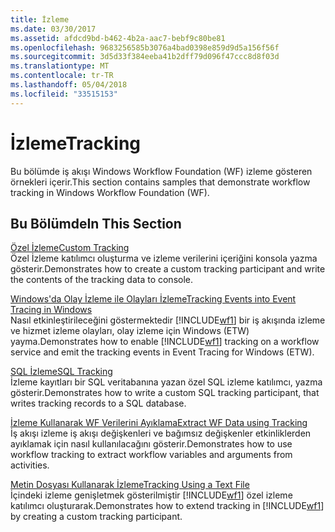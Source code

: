 ```yaml
---
title: İzleme
ms.date: 03/30/2017
ms.assetid: afdcd9bd-b462-4b2a-aac7-bebf9c80be81
ms.openlocfilehash: 9683256585b3076a4bad0398e859d9d5a156f56f
ms.sourcegitcommit: 3d5d33f384eeba41b2dff79d096f47ccc8d8f03d
ms.translationtype: MT
ms.contentlocale: tr-TR
ms.lasthandoff: 05/04/2018
ms.locfileid: "33515153"
---
```

# <a name="tracking"></a><span data-ttu-id="9ef9f-102">İzleme</span><span class="sxs-lookup"><span data-stu-id="9ef9f-102">Tracking</span></span>
<span data-ttu-id="9ef9f-103">Bu bölümde iş akışı Windows Workflow Foundation (WF) izleme gösteren örnekleri içerir.</span><span class="sxs-lookup"><span data-stu-id="9ef9f-103">This section contains samples that demonstrate workflow tracking in Windows Workflow Foundation (WF).</span></span>  
  
## <a name="in-this-section"></a><span data-ttu-id="9ef9f-104">Bu Bölümde</span><span class="sxs-lookup"><span data-stu-id="9ef9f-104">In This Section</span></span>  
 [<span data-ttu-id="9ef9f-105">Özel İzleme</span><span class="sxs-lookup"><span data-stu-id="9ef9f-105">Custom Tracking</span></span>](../../../../docs/framework/windows-workflow-foundation/samples/custom-tracking.md)  
 <span data-ttu-id="9ef9f-106">Özel İzleme katılımcı oluşturma ve izleme verilerini içeriğini konsola yazma gösterir.</span><span class="sxs-lookup"><span data-stu-id="9ef9f-106">Demonstrates how to create a custom tracking participant and write the contents of the tracking data to console.</span></span>  
  
 [<span data-ttu-id="9ef9f-107">Windows'da Olay İzleme ile Olayları İzleme</span><span class="sxs-lookup"><span data-stu-id="9ef9f-107">Tracking Events into Event Tracing in Windows</span></span>](../../../../docs/framework/windows-workflow-foundation/samples/tracking-events-into-event-tracing-in-windows.md)  
 <span data-ttu-id="9ef9f-108">Nasıl etkinleştirileceğini göstermektedir [!INCLUDE[wf1](../../../../includes/wf1-md.md)] bir iş akışında izleme ve hizmet izleme olayları, olay izleme için Windows (ETW) yayma.</span><span class="sxs-lookup"><span data-stu-id="9ef9f-108">Demonstrates how to enable [!INCLUDE[wf1](../../../../includes/wf1-md.md)] tracking on a workflow service and emit the tracking events in Event Tracing for Windows (ETW).</span></span>  
  
 [<span data-ttu-id="9ef9f-109">SQL İzleme</span><span class="sxs-lookup"><span data-stu-id="9ef9f-109">SQL Tracking</span></span>](../../../../docs/framework/windows-workflow-foundation/samples/sql-tracking.md)  
 <span data-ttu-id="9ef9f-110">İzleme kayıtları bir SQL veritabanına yazan özel SQL izleme katılımcı, yazma gösterir.</span><span class="sxs-lookup"><span data-stu-id="9ef9f-110">Demonstrates how to write a custom SQL tracking participant, that writes tracking records to a SQL database.</span></span>  
  
 [<span data-ttu-id="9ef9f-111">İzleme Kullanarak WF Verilerini Ayıklama</span><span class="sxs-lookup"><span data-stu-id="9ef9f-111">Extract WF Data using Tracking</span></span>](../../../../docs/framework/windows-workflow-foundation/samples/extract-wf-data-using-tracking.md)  
 <span data-ttu-id="9ef9f-112">İş akışı izleme iş akışı değişkenleri ve bağımsız değişkenler etkinliklerden ayıklamak için nasıl kullanılacağını gösterir.</span><span class="sxs-lookup"><span data-stu-id="9ef9f-112">Demonstrates how to use workflow tracking to extract workflow variables and arguments from activities.</span></span>  
  
 [<span data-ttu-id="9ef9f-113">Metin Dosyası Kullanarak İzleme</span><span class="sxs-lookup"><span data-stu-id="9ef9f-113">Tracking Using a Text File</span></span>](../../../../docs/framework/windows-workflow-foundation/samples/tracking-using-a-text-file.md)  
 <span data-ttu-id="9ef9f-114">İçindeki izleme genişletmek gösterilmiştir [!INCLUDE[wf1](../../../../includes/wf1-md.md)] özel izleme katılımcı oluşturarak.</span><span class="sxs-lookup"><span data-stu-id="9ef9f-114">Demonstrates how to extend tracking in [!INCLUDE[wf1](../../../../includes/wf1-md.md)] by creating a custom tracking participant.</span></span>
